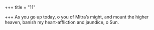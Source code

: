 +++
title = "11"

+++
As you go up today, o you of Mitra’s might, and mount the higher  heaven,
banish my heart-affliction and jaundice, o Sun.